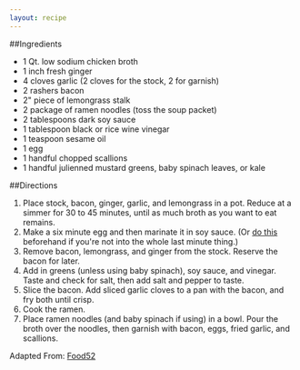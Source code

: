 ```yaml
---
layout: recipe
---
```


##Ingredients

- 1 Qt. low sodium chicken broth
- 1 inch fresh ginger
- 4 cloves garlic (2 cloves for the stock, 2 for garnish)
- 2 rashers bacon
- 2" piece of lemongrass stalk
- 2 package of ramen noodles (toss the soup packet)
- 2 tablespoons dark soy sauce
- 1 tablespoon black or rice wine vinegar
- 1 teaspoon sesame oil
- 1 egg
- 1 handful chopped scallions
- 1 handful julienned mustard greens, baby spinach leaves, or kale

##Directions

1. Place stock, bacon, ginger, garlic, and lemongrass in a pot. Reduce at a simmer for 30 to 45 minutes, until as much broth as you want to eat remains.
2. Make a six minute egg and then marinate it in soy sauce. (Or [do this](http://www.seriouseats.com/recipes/2012/03/ajitsuke-tamago-japanese-marinated-soft-boiled-egg-recipe.html) beforehand if you're not into the whole last minute thing.)
3. Remove bacon, lemongrass, and ginger from the stock. Reserve the bacon for later.
4. Add in greens (unless using baby spinach), soy sauce, and vinegar. Taste and check for salt, then add salt and pepper to taste.
5. Slice the bacon. Add sliced garlic cloves to a pan with the bacon, and fry both until crisp.
6. Cook the ramen. 
7. Place ramen noodles (and baby spinach if using) in a bowl. Pour the broth over the noodles, then garnish with bacon, eggs, fried garlic, and scallions.

Adapted From: [Food52](http://food52.com/recipes/20680-bacon-egg-ramen)